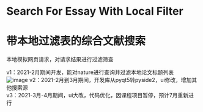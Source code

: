 # Search For Essay With Local Filter
# 带本地过滤表的综合文献搜索
本地模拟网页请求，对请求结果进行过滤筛查  

v1：2021-2月期间开发，能对nature进行查询并过滤本地论文标题列表  
![image](https://github.com/lincode7/search-for-essay-with-local-filter/blob/main/Filter/v1/v1.gif)
v2：2021-2月到3月期间，开发库从pyqt5转pyside2，ui修改，增加其他搜索源  
v3：2021-3月-4月期间，ui大改，代码优化，因课程项目暂停，预计7月重新进行  
